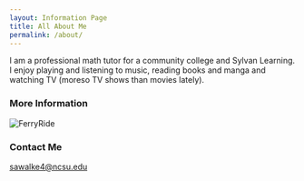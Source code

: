 ```yaml
---
layout: Information Page
title: All About Me
permalink: /about/
---
```


I am a professional math tutor for a community college and Sylvan Learning. I enjoy playing and listening to music, reading books and manga and watching TV (moreso TV shows than movies lately).

### More Information

![FerryRide](https://user-images.githubusercontent.com/89091355/132261464-eeca3b4e-943a-435b-b02a-72d14909702d.jpg)

### Contact Me


[sawalke4@ncsu.edu](mailto:sawalke4@ncsu.edu)
